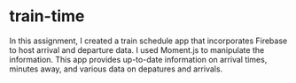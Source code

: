 # train-time


In this assignment, I created a train schedule app that incorporates Firebase to host arrival and departure data. I used Moment.js to manipulate the information. This app provides up-to-date information on arrival times, minutes away, and various data on depatures and arrivals. 